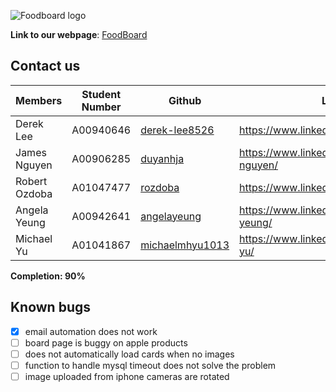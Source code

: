 ![Foodboard logo](https://i.imgur.com/YZb5agj.png)

**Link to our webpage**: [FoodBoard](http://foodboard.ca)

## Contact us
| Members | Student Number | Github | LinkedIn |
 --------|-----------------|--------|----------
| Derek Lee | A00940646 | [derek-lee8526](https://github.com/derek-lee8526) | https://www.linkedin.com/in/dereklee8526/|
| James Nguyen | A00906285 | [duyanhja](https://github.com/duyanhja) | https://www.linkedin.com/in/james-da-nguyen/|
| Robert Ozdoba|A01047477| [rozdoba](https://github.com/rozdoba) | https://www.linkedin.com/in/robertozdoba|
|Angela Yeung | A00942641| [angelayeung](https://github.com/AngelaYeung) | https://www.linkedin.com/in/angela-sy-yeung/ |
| Michael Yu | A01041867| [michaelmhyu1013](https://github.com/michaelmhyu1013) | https://www.linkedin.com/in/michael-mh-yu/| 

**Completion: 90%**

## Known bugs
- [x] email automation does not work
- [ ] board page is buggy on apple products
- [ ] does not automatically load cards when no images 
- [ ] function to handle mysql timeout does not solve the problem
- [ ] image uploaded from iphone cameras are rotated
